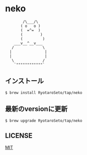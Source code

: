 # neko
```
        /\___/\
       ( o   o )
       (  =^=  )
       (        )
       (         )
    ___v__^__v___
   /             \
  |               |
  |               |
   \             /
    `""""""""""""`
```


## インストール
```
$ brew install RyotaroSeto/tap/neko
```

## 最新のversionに更新
```
$ brew upgrade RyotaroSeto/tap/neko
```

## LICENSE
[MIT](./LICENSE)
